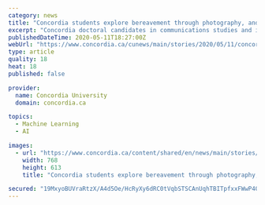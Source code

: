 ```yaml
---
category: news
title: "Concordia students explore bereavement through photography, and machine learning for improved rehab technologies"
excerpt: "Concordia doctoral candidates in communications studies and information systems engineering, respectively — are the latest recipients of the university’s Stand-Out Graduate Research Awards. The prize is offered twice a year to students who have made exceptional research contributions in the categories of Fine Arts,"
publishedDateTime: 2020-05-11T18:27:00Z
webUrl: "https://www.concordia.ca/cunews/main/stories/2020/05/11/concordia-students-explore-bereavement-through-photography-and-machine-learning.html"
type: article
quality: 18
heat: 18
published: false

provider:
  name: Concordia University
  domain: concordia.ca

topics:
  - Machine Learning
  - AI

images:
  - url: "https://www.concordia.ca/content/shared/en/news/main/stories/2020/05/11/concordia-students-explore-bereavement-through-photography-and-machine-learning.img.png/1589226470983.jpg"
    width: 768
    height: 613
    title: "Concordia students explore bereavement through photography, and machine learning for improved rehab technologies"

secured: "19MxyoBUVraRtzX/A4d5Oe/HcRyXy6dRC0tVqbSTSCAnUqhTBITpfxxFWwP40XxIqDdwaAvC6SG/x6irYg8aLrTQGTGUXuuW8+cEvK1wWn3pXBHr8I5upBeT+h1UPDJma+kW9qPQhnCDIR+EmdBsPR7PB3lfawZ0Jej8Q+fv3DDY2Nvz0hS4vZJLQYAuDdFXwBfl5uMbnx3Sv+oPWyk8SQNHWdEr4ccADVepI7GemFhx587ASOXofx+MdHLx01O5+n1FwQoKCP4IBAFDW6XQdYp/EGCMPMaLZxecbKWaO1xhopMs2njkSl8gd0nkHMMC;kRUO0k3FnxddxIsDibKnmw=="
---
```


